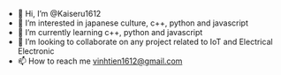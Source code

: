 - 👋 Hi, I’m @Kaiseru1612
- 👀 I’m interested in japanese culture, c++, python and javascript
- 🌱 I’m currently learning c++, python and javascript 
- 💞️ I’m looking to collaborate on any project related to IoT and Electrical Electronic
- 📫 How to reach me vinhtien1612@gmail.com

<!---
Kaiseru1612/Kaiseru1612 is a ✨ special ✨ repository because its `README.md` (this file) appears on your GitHub profile.
You can click the Preview link to take a look at your changes.
--->
